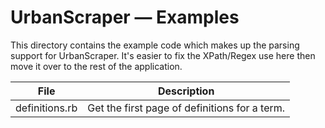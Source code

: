 # UrbanScraper &mdash; Examples

This directory contains the example code which makes up the parsing support for
UrbanScraper. It's easier to fix the XPath/Regex use here then move it over to the
rest of the application.

File           | Description
-------------- | -----------
definitions.rb | Get the first page of definitions for a term.



